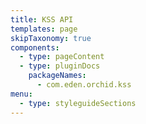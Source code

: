 ```yaml
---
title: KSS API
templates: page
skipTaxonomy: true
components:
  - type: pageContent
  - type: pluginDocs
    packageNames: 
      - com.eden.orchid.kss
menu:
  - type: styleguideSections
---
```

